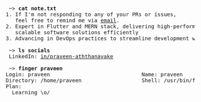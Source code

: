 <pre>
 ~> <strong>cat note.txt</strong>
1. If I'm not responding to any of your PRs or issues,
   feel free to remind me via <a href="mailto:aththanayakempa@gmail.com">email</a>.
2. Expert in Flutter and MERN stack, delivering high-performance, 
   scalable software solutions efficiently
3. Advancing in DevOps practices to streamline development workflows and enhance deployment efficiency.
 
 ~> <strong>ls socials</strong>
 LinkedIn: <a rel=me href="https://www.linkedin.com/in/praveen-aththanayake/">in/praveen-aththanayake</a>

 ~> <strong>finger praveen</strong>
Login: praveen                             Name: praveen
Directory: /home/praveen                   Shell: /usr/bin/fish
Plan:
  Learning \o/
</pre>
